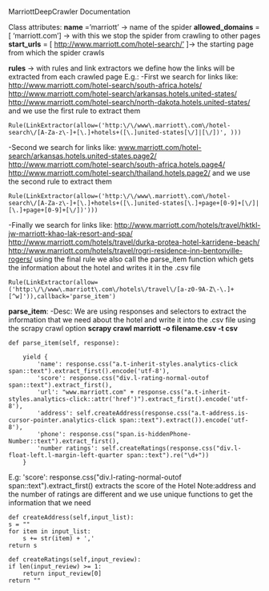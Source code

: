 MarriottDeepCrawler
Documentation


Class attributes:
**name** =’marriott’ → name of the spider
**allowed_domains** =[ ‘marriott.com’] → with this we stop the spider from crawling to other pages
**start_urls** = [ http://www.marriott.com/hotel-search/’ ]→ the starting page from which the spider crawls

**rules** → with rules and link extractors we define how the links will be extracted from each crawled page
E.g.:
-First we search for links like:
http://www.marriott.com/hotel-search/south-africa.hotels/
http://www.marriott.com/hotel-search/arkansas.hotels.united-states/
http://www.marriott.com/hotel-search/north-dakota.hotels.united-states/
and we use the first rule to extract them

	Rule(LinkExtractor(allow=('http:\/\/www\.marriott\.com\/hotel-search\/[A-Za-z\-]+[\.]+hotels+([\.]united-states[\/]|[\/])', )))

-Second we search for links like:
www.marriott.com/hotel-search/arkansas.hotels.united-states.page2/
http://www.marriott.com/hotel-search/south-africa.hotels.page4/
http://www.marriott.com/hotel-search/thailand.hotels.page2/
and we use the second rule to extract them

	Rule(LinkExtractor(allow=('http:\/\/www\.marriott\.com\/hotel-search\/[A-Za-z\-]+[\.]+hotels+([\.]united-states[\.]+page+[0-9]+[\/]|[\.]+page+[0-9]+[\/])')))

-Finally we  search for links like:
http://www.marriott.com/hotels/travel/hktkl-jw-marriott-khao-lak-resort-and-spa/
http://www.marriott.com/hotels/travel/durka-protea-hotel-karridene-beach/
http://www.marriott.com/hotels/travel/rogri-residence-inn-bentonville-rogers/
using the final rule we also call the parse_item function which gets the information about the hotel and writes it in the .csv file

	Rule(LinkExtractor(allow=('http:\/\/www\.marriott\.com\/hotels\/travel\/[a-z0-9A-Z\-\.]+[^w]')),callback='parse_item')


**parse_item**:
-Desc: We are using responses and selectors to extract the information that we need
about the hotel and write it into the .csv file using the scrapy crawl option
**scrapy crawl marriott -o filename.csv -t csv**

    def parse_item(self, response):
    
        yield {
            'name': response.css("a.t-inherit-styles.analytics-click span::text").extract_first().encode('utf-8'),
            'score': response.css("div.l-rating-normal-outof span::text").extract_first(),
            'url': "www.marriott.com" + response.css("a.t-inherit-styles.analytics-click::attr('href')").extract_first().encode('utf-8'),
            'address': self.createAddress(response.css("a.t-address.is-cursor-pointer.analytics-click span::text").extract()).encode('utf-8'),
            'phone': response.css("span.is-hiddenPhone-Number::text").extract_first(),
            'number ratings': self.createRatings(response.css("div.l-float-left.l-margin-left-quarter span::text").re("\d+"))
        }
E.g:
'score': response.css("div.l-rating-normal-outof span::text").extract_first()
extracts the score of the Hotel
Note:address and the number of ratings are different and we use unique functions to get the information that we need

	def createAddress(self,input_list):
    s = ""
    for item in input_list:
        s += str(item) + ','
    return s
    
	def createRatings(self,input_review):
    if len(input_review) >= 1:
        return input_review[0]
    return ""

